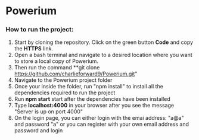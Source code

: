 # Powerium
### How to run the project:
 1. Start by cloning the repository. Click on the green button **Code** and copy the **HTTPS** link. 
 2. Open a bash terminal and navigate to a desired location where you want to store a local copy of Powerium. 
 3. Then run the command **git clone https://github.com/charlieforward9/Powerium.git" 
 4. Navigate to the Powerium project folder
 5. Once your inside the folder, run "npm install" to install all the dependencies required to run the project
 6. Run **npm start** start after the dependencies have been installed
 7. Type **localhost:4000** in your browser after you see the message "Server is up on port 4000"
 8. On the login page, you can either login with the emai address: "a@a" and password "a" or you can register with your own email address and password and login 


